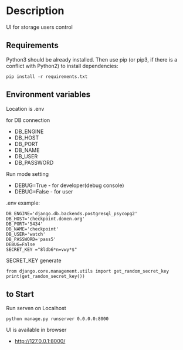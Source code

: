 # Description

UI for storage users control


## Requirements

Python3 should be already installed. Then use pip (or pip3, if there is a conflict with Python2) to install dependencies:
```
pip install -r requirements.txt
``` 

## Environment variables
Location is  .env

for DB connection
 * DB_ENGINE
 * DB_HOST
 * DB_PORT
 * DB_NAME
 * DB_USER
 * DB_PASSWORD

Run mode setting
 * DEBUG=True - for developer(debug console)
 * DEBUG=False  - for user

.env example:
```
DB_ENGINE='django.db.backends.postgresql_psycopg2' 
DB_HOST='checkpoint.domen.org'
DB_PORT='5434'
DB_NAME='checkpoint'
DB_USER='watch'
DB_PASSWORD='pass5'
DEBUG=False 
SECRET_KEY ="8ldb6*n=vwy*$" 
```

SECRET_KEY generate
```
from django.core.management.utils import get_random_secret_key
print(get_random_secret_key())
```
## to Start
Run serven on Localhost
```
python manage.py runserver 0.0.0.0:8000
```

UI is available in browser 
* http://127.0.0.1:8000/
